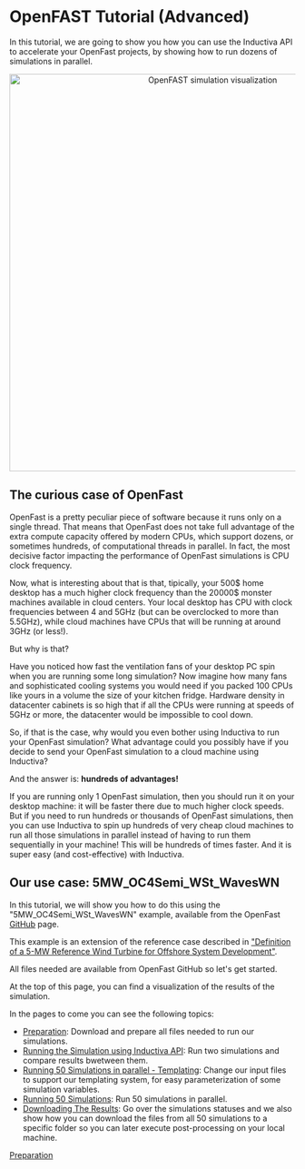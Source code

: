 # OpenFAST Tutorial (Advanced)

In this tutorial, we are going to show you how you can
use the Inductiva API to accelerate your OpenFast projects, by showing how to
run dozens of simulations in parallel.

<p align="center"><img src="../_static/openfast_animation_30_fps.gif" alt="OpenFAST simulation visualization" width="700"></p>

## The curious case of OpenFast

OpenFast is a pretty peculiar piece of software because
it runs only on a single thread. That means that OpenFast
does not take full advantage of the extra compute capacity
offered by modern CPUs, which support dozens, or sometimes 
hundreds, of computational threads in parallel. In fact,
the most decisive factor impacting the performance of 
OpenFast simulations is CPU clock frequency. 

Now, what is interesting about that is that, tipically, your 
500\$ home desktop has a much higher clock frequency than the 
20000\$ monster machines available in cloud centers. Your local
desktop has CPU with clock frequencies between 4 and 5GHz (but
can be overclocked to more than 5.5GHz), while cloud machines
have CPUs that will be running at around 3GHz (or less!).

But why is that?

Have you noticed how fast the ventilation 
fans of your desktop PC spin when you are running some long 
simulation? Now imagine how many fans and sophisticated
cooling systems you would need if you packed 100 CPUs like
yours in a volume the size of your kitchen fridge. Hardware
density in datacenter cabinets is so high that if all the
CPUs were running at speeds of 5GHz or more, the datacenter
would be impossible to cool down.

So, if that is the case, why would you even bother using
Inductiva to run your OpenFast simulation? What advantage
could you possibly have if you decide to send your OpenFast
simulation to a cloud machine using Inductiva? 

And the answer is: **hundreds of advantages!**

If you are running only 1 OpenFast simulation, 
then you should run it on your desktop machine: it will be faster
there due to much higher clock speeds.  But if you need to run
hundreds or thousands of OpenFast simulations, then you can use
Inductiva to spin up hundreds of very cheap cloud machines to 
run all those simulations in parallel instead of having to run
them sequentially in your machine! This will be hundreds of times
faster. And it is super easy (and cost-effective) with Inductiva.

## Our use case: 5MW_OC4Semi_WSt_WavesWN

In this tutorial, we will show you how to do this using the 
"5MW_OC4Semi_WSt_WavesWN" example, available from the OpenFast 
[GitHub](https://github.com/OpenFAST/r-test/tree/v4.0.2/glue-codes/openfast/5MW_OC4Semi_WSt_WavesWN) page.
 
This example is an extension of the reference case described in 
["Definition of a 5-MW Reference Wind Turbine for Offshore
System Development"](https://www.nrel.gov/docs/fy09osti/38060.pdf).

All files needed are available from OpenFast GitHub so
let's get started.

At the top of this page, you can find a visualization of the results of the
simulation.

In the pages to come you can see the following topics:
- [Preparation](OpenFASTAdvanced_Part2.md):
    Download and prepare all files needed to run our simulations.
- [Running the Simulation using Inductiva API](OpenFASTAdvanced_Part3.md):
    Run two simulations and compare results bwetween them.
- [Running 50 Simulations in parallel - Templating](OpenFASTAdvanced_Part4.md):
    Change our input files to support our templating system, for easy
    parameterization of some simulation variables.
- [Running 50 Simulations](OpenFASTAdvanced_Part5.md):
    Run 50 simulations in parallel.
- [Downloading The Results](OpenFASTAdvanced_Part6.md):
    Go over the simulations statuses and we also show how you can
    download the files from all 50 simulations to a specific folder so you can
    later execute post-processing on your local machine.

[Preparation](OpenFASTAdvanced_Part2.md)